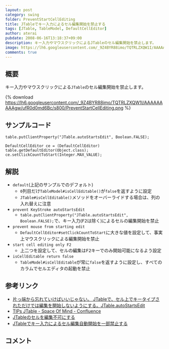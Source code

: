 ```yaml
---
layout: post
category: swing
folder: PreventStartCellEditing
title: JTableでキー入力によるセル編集開始を禁止する
tags: [JTable, TableModel, DefaultCellEditor]
author: aterai
pubdate: 2008-06-16T13:18:37+09:00
description: キー入力やマウスクリックによるJTableのセル編集開始を禁止します。
image: https://lh6.googleusercontent.com/_9Z4BYR88imo/TQTRLZXQW1I/AAAAAAAAAgw/ufR0d0md6Bc/s800/PreventStartCellEditing.png
comments: true
---
```

## 概要
キー入力やマウスクリックによる`JTable`のセル編集開始を禁止します。

{% download https://lh6.googleusercontent.com/_9Z4BYR88imo/TQTRLZXQW1I/AAAAAAAAAgw/ufR0d0md6Bc/s800/PreventStartCellEditing.png %}

## サンプルコード
<pre class="prettyprint"><code>table.putClientProperty("JTable.autoStartsEdit", Boolean.FALSE);

DefaultCellEditor ce = (DefaultCellEditor) table.getDefaultEditor(Object.class);
ce.setClickCountToStart(Integer.MAX_VALUE);
</code></pre>

## 解説
- `default`(上記のサンプルでのデフォルト)
    - `0`列目だけ`TableModel#isCellEditable()`が`false`を返すように設定
    - `JTable#isCellEditable()`メソッドをオーバーライドする場合は、列の入れ替えに注意
- `prevent KeyStroke autoStartsEdit`
    - `table.putClientProperty("JTable.autoStartsEdit", Boolean.FALSE);`で、キー入力(<kbd>F2</kbd>は除く)によるセルの編集開始を禁止
- `prevent mouse from starting edit`
    - `DefaultCellEditor#setClickCountToStart`に大きな値を設定して、事実上マウスクリックによる編集開始を禁止
- `start cell editing only F2`
    - 上二つを設定して、セルの編集は<kbd>F2</kbd>キーでのみ開始可能になるよう設定
- `isCellEditable return false`
    - `TableModel#isCellEditable`が常に`false`を返すように設定し、すべてのカラムでセルエディタの起動を禁止

<!-- dummy comment line for breaking list -->

## 参考リンク
- [片っ端から忘れていけばいいじゃない。  JTableで、セル上でキータイプされただけでは編集を開始しないようにする。JTable.autoStartsEdit](http://0xc000013a.blog96.fc2.com/blog-entry-19.html)
- [TIPs JTable - Space Of Mind - Confluence](http://www.stateofmind.fr/confluence/display/java/TIPs+JTable)
- [JTableのセルを編集不可にする](https://ateraimemo.com/Swing/CellEditor.html)
- [JTableでキー入力によるセル編集自動開始を一部禁止する](https://ateraimemo.com/Swing/FunctionKeyStartEditing.html)

<!-- dummy comment line for breaking list -->

## コメント
